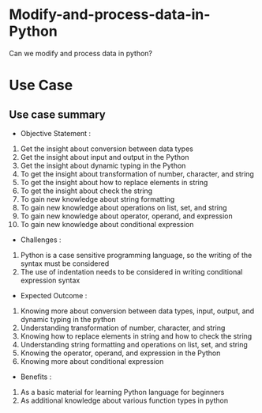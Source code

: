 # Modify-and-process-data-in-Python
Can we modify and process data in python?

# Use Case
## Use case summary 
- Objective Statement :
1. Get the insight about conversion between data types
2. Get the insight about input and output in the Python
3. Get the insight about dynamic typing in the Python
4. To get the insight about transformation of number, character, and string
5. To get the insight about how to replace elements in string
6. To get the insight about check the string
7. To gain new knowledge about string formatting
8. To gain new knowledge about operations on list, set, and string
9. To gain new knowledge about operator, operand, and expression
10. To gain new knowledge about conditional expression

- Challenges :
1. Python is a case sensitive programming language, so the writing of the syntax must be considered
2. The use of indentation needs to be considered in writing conditional expression syntax

- Expected Outcome :
1. Knowing more about conversion between data types, input, output, and dynamic typing in the python
2. Understanding transformation of number, character, and string
3. Knowing how to replace elements in string and how to check the string
4. Understanding  string formatting and operations on list, set, and string
5. Knowing the operator, operand, and expression in the Python
6. Knowing more about conditional expression

- Benefits :
1. As a basic material for learning Python language for beginners
2. As additional knowledge about various function types in python
